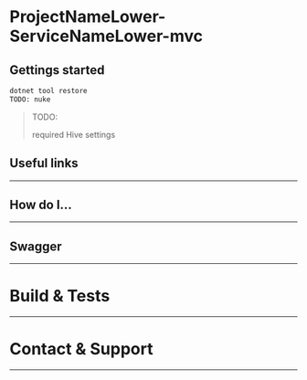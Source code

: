 # ProjectNameLower-ServiceNameLower-mvc

## Gettings started

```bash
dotnet tool restore
TODO: nuke
```

> TODO:
>
> required Hive settings

## Useful links

---

## How do I...

---

## Swagger

---

# Build & Tests

---

# Contact & Support

---
